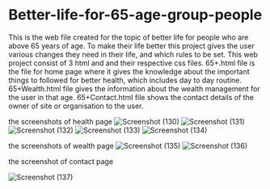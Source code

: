 # Better-life-for-65-age-group-people

This is the web file created for the topic of better life for people who are above 65 years of age.
To make their life better this project gives the user various changes they need in their life, and which rules to be set.
This web project consist of 3 html and and their respective css files.
65+.html file is the file for home page where it gives the knowledge about the important things to followed for better health, which includes day to day routine.
65+Wealth.html file gives  the information about the wealth management for the user in that age.
65+Contact.html  file shows the contact details of the owner of site or organisation to the user.

the screenshots of health page
![Screenshot (130)](https://github.com/Pankaj9386/Better-life-for-65--age-group-people/assets/139941535/bbce4f8c-4f1b-46d2-8a76-2e4d5eb29965)
![Screenshot (131)](https://github.com/Pankaj9386/Better-life-for-65--age-group-people/assets/139941535/12c9b0d8-21a2-4fc2-87aa-02f796e33b29)
![Screenshot (132)](https://github.com/Pankaj9386/Better-life-for-65--age-group-people/assets/139941535/9901a4f4-94ca-47eb-a709-6cc3d93b5a28)
![Screenshot (133)](https://github.com/Pankaj9386/Better-life-for-65--age-group-people/assets/139941535/4bec6ca7-2750-4c93-97a9-c6bcd7b0e04a)
![Screenshot (134)](https://github.com/Pankaj9386/Better-life-for-65--age-group-people/assets/139941535/280932d4-3f94-44b6-b564-1e69923ad09e)



the screenshots of wealth page
![Screenshot (135)](https://github.com/Pankaj9386/Better-life-for-65--age-group-people/assets/139941535/da620975-b9e0-44c4-9c6f-1af18981e4c3)
![Screenshot (136)](https://github.com/Pankaj9386/Better-life-for-65--age-group-people/assets/139941535/89840f27-d6a6-4af6-8811-ff175b0c3d14)



the screenshot of contact page

![Screenshot (137)](https://github.com/Pankaj9386/Better-life-for-65--age-group-people/assets/139941535/b5c78b66-e5df-407c-8988-4e6de3885c66)





